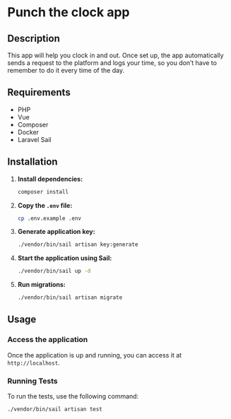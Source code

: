 # Punch the clock app

## Description
This app will help you clock in and out. Once set up, the app automatically sends a request to the platform and logs your time, so you don’t have to remember to do it every time of the day.
## Requirements
- PHP
- Vue
- Composer
- Docker
- Laravel Sail

## Installation

1. **Install dependencies:**
    ```sh
    composer install
    ```

3. **Copy the `.env` file:**
    ```sh
    cp .env.example .env
    ```

4. **Generate application key:**
    ```sh
    ./vendor/bin/sail artisan key:generate
    ```

5. **Start the application using Sail:**
    ```sh
    ./vendor/bin/sail up -d
    ```

6. **Run migrations:**
    ```sh
    ./vendor/bin/sail artisan migrate
    ```

## Usage

### Access the application
Once the application is up and running, you can access it at `http://localhost`.

### Running Tests
To run the tests, use the following command:
```sh
./vendor/bin/sail artisan test
